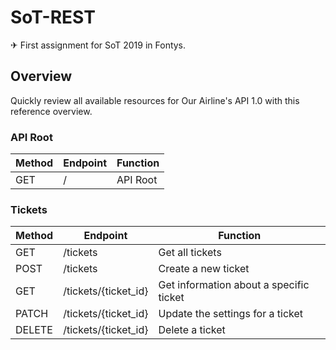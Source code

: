 # SoT-REST

✈ First assignment for SoT 2019 in Fontys.

## Overview

Quickly review all available resources for Our Airline's API 1.0 with this reference overview.


### API Root

| Method | Endpoint | Function |
|--------|----------|----------|
| GET    | /        | API Root |

### Tickets

| Method | Endpoint | Function |
|--------|----------|----------|
| GET    | /tickets | Get all tickets |
| POST   | /tickets | Create a new ticket |
| GET    | /tickets/{ticket_id} | Get information about a specific ticket |
| PATCH  | /tickets/{ticket_id} | Update the settings for a ticket |
| DELETE | /tickets/{ticket_id} | Delete a ticket |
